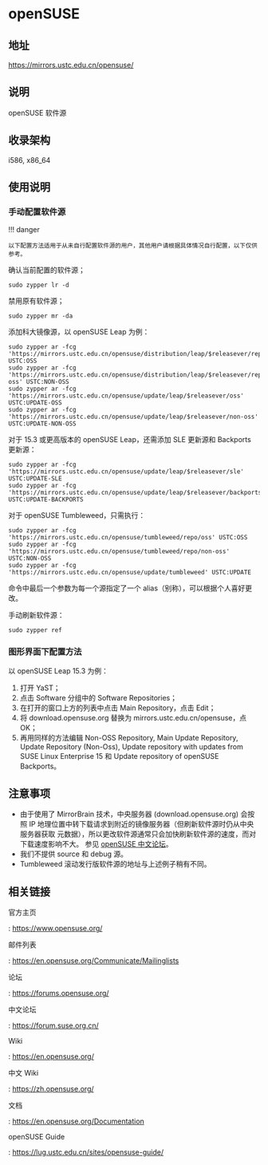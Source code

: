 # openSUSE

## 地址

<https://mirrors.ustc.edu.cn/opensuse/>

## 说明

openSUSE 软件源

## 收录架构

i586, x86_64

## 使用说明

### 手动配置软件源

!!! danger

    以下配置方法适用于从未自行配置软件源的用户，其他用户请根据具体情况自行配置，以下仅供参考。

确认当前配置的软件源；

    sudo zypper lr -d

禁用原有软件源；

    sudo zypper mr -da

添加科大镜像源，以 openSUSE Leap 为例：

    sudo zypper ar -fcg 'https://mirrors.ustc.edu.cn/opensuse/distribution/leap/$releasever/repo/oss' USTC:OSS
    sudo zypper ar -fcg 'https://mirrors.ustc.edu.cn/opensuse/distribution/leap/$releasever/repo/non-oss' USTC:NON-OSS
    sudo zypper ar -fcg 'https://mirrors.ustc.edu.cn/opensuse/update/leap/$releasever/oss' USTC:UPDATE-OSS
    sudo zypper ar -fcg 'https://mirrors.ustc.edu.cn/opensuse/update/leap/$releasever/non-oss' USTC:UPDATE-NON-OSS

对于 15.3 或更高版本的 openSUSE Leap，还需添加 SLE 更新源和 Backports
更新源：

    sudo zypper ar -fcg 'https://mirrors.ustc.edu.cn/opensuse/update/leap/$releasever/sle' USTC:UPDATE-SLE
    sudo zypper ar -fcg 'https://mirrors.ustc.edu.cn/opensuse/update/leap/$releasever/backports' USTC:UPDATE-BACKPORTS

对于 openSUSE Tumbleweed，只需执行：

    sudo zypper ar -fcg 'https://mirrors.ustc.edu.cn/opensuse/tumbleweed/repo/oss' USTC:OSS
    sudo zypper ar -fcg 'https://mirrors.ustc.edu.cn/opensuse/tumbleweed/repo/non-oss' USTC:NON-OSS
    sudo zypper ar -fcg 'https://mirrors.ustc.edu.cn/opensuse/update/tumbleweed' USTC:UPDATE

命令中最后一个参数为每一个源指定了一个
alias（别称），可以根据个人喜好更改。

手动刷新软件源：

    sudo zypper ref

### 图形界面下配置方法

以 openSUSE Leap 15.3 为例：

1. 打开 YaST；
2. 点击 Software 分组中的 Software Repositories；
3. 在打开的窗口上方的列表中点击 Main Repository，点击 Edit；
4. 将 download.opensuse.org 替换为 mirrors.ustc.edu.cn/opensuse，点
    OK；
5. 再用同样的方法编辑 Non-OSS Repository, Main Update Repository,
    Update Repository (Non-Oss), Update repository with updates from
    SUSE Linux Enterprise 15 和 Update repository of openSUSE
    Backports。

## 注意事项

- 由于使用了 MirrorBrain 技术，中央服务器 (download.opensuse.org)
    会按照 IP
    地理位置中转下载请求到附近的镜像服务器（但刷新软件源时仍从中央服务器获取
    元数据），所以更改软件源通常只会加快刷新软件源的速度，而对下载速度影响不大。
    参见 [openSUSE 中文论坛](https://forum.suse.org.cn/t/opensuse/1759)。
- 我们不提供 source 和 debug 源。
- Tumbleweed 滚动发行版软件源的地址与上述例子稍有不同。

## 相关链接

官方主页

:   <https://www.opensuse.org/>

邮件列表

:   <https://en.opensuse.org/Communicate/Mailinglists>

论坛

:   <https://forums.opensuse.org/>

中文论坛

:   <https://forum.suse.org.cn/>

Wiki

:   <https://en.opensuse.org/>

中文 Wiki

:   <https://zh.opensuse.org/>

文档

:   <https://en.opensuse.org/Documentation>

openSUSE Guide

:   <https://lug.ustc.edu.cn/sites/opensuse-guide/>
